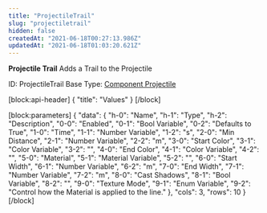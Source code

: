 ```yaml
---
title: "ProjectileTrail"
slug: "projectiletrail"
hidden: false
createdAt: "2021-06-18T00:27:13.986Z"
updatedAt: "2021-06-18T01:03:20.621Z"
---
```

**Projectile Trail**
Adds a Trail to the Projectile

ID: ProjectileTrail
Base Type: [Component Projectile](doc:componentprojectile)

[block:api-header]
{
  "title": "Values"
}
[/block]

[block:parameters]
{
  "data": {
    "h-0": "Name",
    "h-1": "Type",
    "h-2": "Description",
    "0-0": "Enabled",
    "0-1": "Bool Variable",
    "0-2": "Defaults to True",
    "1-0": "Time",
    "1-1": "Number Variable",
    "1-2": "s",
    "2-0": "Min Distance",
    "2-1": "Number Variable",
    "2-2": "m",
    "3-0": "Start Color",
    "3-1": "Color Variable",
    "3-2": "",
    "4-0": "End Color",
    "4-1": "Color Variable",
    "4-2": "",
    "5-0": "Material",
    "5-1": "Material Variable",
    "5-2": "",
    "6-0": "Start Width",
    "6-1": "Number Variable",
    "6-2": "m",
    "7-0": "End Width",
    "7-1": "Number Variable",
    "7-2": "m",
    "8-0": "Cast Shadows",
    "8-1": "Bool Variable",
    "8-2": "",
    "9-0": "Texture Mode",
    "9-1": "Enum Variable<Line Texture Mode>",
    "9-2": "Control how the Material is applied to the line."
  },
  "cols": 3,
  "rows": 10
}
[/block]